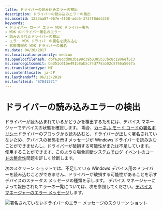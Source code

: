 ```yaml
---
title: ドライバーの読み込みエラーの検出
description: ドライバーの読み込みエラーの検出
ms.assetid: 1233aa87-067e-4f58-add5-3737f8ddd358
keywords:
- ドライバー ロード エラー WDK ドライバー署名
- WDK のドライバー署名のエラー
- 読み込まれるドライバーの検出
- エラー WDK ドライバーの署名を読み込む
- 状態情報の WDK ドライバーの署名
ms.date: 04/20/2017
ms.localizationpriority: medium
ms.openlocfilehash: dbf620cdd083b199c39b0305b33bc8c1906ef5c3
ms.sourcegitcommit: ba351c01be491b8ab5c74d778ab02c8766a5667a
ms.translationtype: MT
ms.contentlocale: ja-JP
ms.lasthandoff: 06/13/2019
ms.locfileid: "67041371"
---
```

# <a name="detecting-driver-load-errors"></a>ドライバーの読み込みエラーの検出


ドライバーが読み込まれているかどうかを検出するためには、デバイス マネージャーでデバイスの状態を確認します。 場合、[カーネル モード コードの署名ポリシー](kernel-mode-code-signing-policy--windows-vista-and-later-.md)ドライバーのブロックから読み込むと、ドライバーが正しく署名されていないため、デバイスの状態を示すメッセージが Windows ドライバーを読み込むことができませんし、ドライバーが破損する可能性がまたは不足しています。 使用することができます、このような場合[診断システムでログ イベントのコードの整合性](code-integrity-diagnostic-system-log-events.md)問題を詳しく診断します。

次のスクリーン ショットでは、不足している Windows デバイス用のドライバーを読み込むことができません、ドライバーが破損する可能性があることを示すデバイスのステータス メッセージの種類を示します。  デバイス マネージャーによって報告されたエラーの一覧については、次を参照してください。[デバイス マネージャーのエラー メッセージ](device-manager-error-messages.md)します。

![署名されていないドライバーのエラー メッセージのスクリーン ショット](images/signing-driver-load-error-message.png)

 

 






